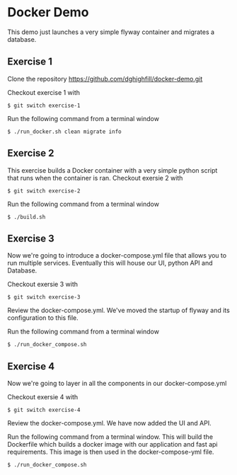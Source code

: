 # Docker Demo

This demo just launches a very simple flyway container and migrates a database.

## Exercise 1

Clone the repository https://github.com/dghighfill/docker-demo.git 

Checkout exercise 1 with

```
$ git switch exercise-1
```

Run the following command from a terminal window

```
$ ./run_docker.sh clean migrate info
```

## Exercise 2

This exercise builds a Docker container with a very simple python script that runs when the container is ran.
Checkout exersie 2 with

```
$ git switch exercise-2
```

Run the following command from a terminal window

```
$ ./build.sh
```

## Exercise 3

Now we're going to introduce a docker-compose.yml file that allows you to run multiple services.  Eventually this will house our UI, python API and Database.

Checkout exersie 3 with

```
$ git switch exercise-3
```

Review the docker-compose.yml.  We've moved the startup of flyway and its configuration to this file.

Run the following command from a terminal window

```
$ ./run_docker_compose.sh
```

## Exercise 4

Now we're going to layer in all the components in our docker-compose.yml

Checkout exersie 4 with

```
$ git switch exercise-4
```

Review the docker-compose.yml.  We have now added the UI and API.

Run the following command from a terminal window.  This will build the Dockerfile which builds a docker image with our application and fast api requirements.  This image is then used in the docker-compose-yml file.

```
$ ./run_docker_compose.sh
```
